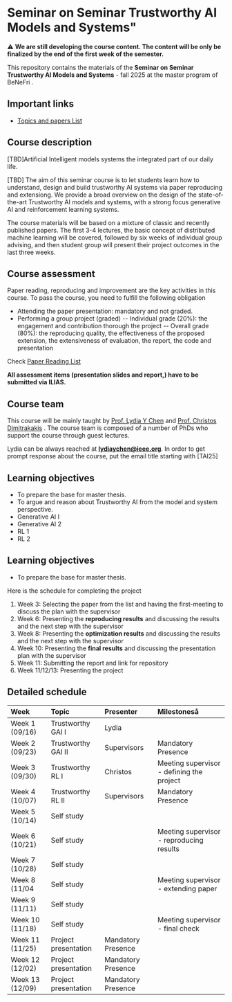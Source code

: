 # Seminar on Seminar Trustworthy AI Models and Systems"

:warning: **We are still developing the course content. The content will be only be finalized by the end of the first week of the semester.**


This repository contains the materials of the  **Seminar on Seminar Trustworthy AI Models and Systems** - fall 2025  at the master program of BeNeFri . 


##  <a name='Importantlinks'></a>Important links

- [Topics and papers List ](papers.md)





##  <a name='Coursedescription'></a>Course description
[TBD]Artificial Intelligent models systems the integrated part of our daily life. 

[TBD] The aim of this seminar course is to let students learn how to understand, design and build trustworthy AI systems via paper reproducing and extensiong.  We provide a broad overview on the design of the state-of-the-art Trustworthy AI models and systems, with a strong focus generative AI and reinforcement learning systems. 
 
 
The course materials will be based on a mixture of classic and recently published papers. The first 3-4 lectures, the basic concept of distributed machine learning will be covered, followed by six weeks of individual group advising, and then student group will present their project outcomes in the last three weeks.


##  <a name='Paper List'></a>Course assessment


Paper reading, reproducing and improvement  are the key activities in this course. To pass the course, you need to fulfill the following obligation
- Attending the paper presentation: mandatory and not graded.
- Performing a group project (graded)
  --  Individual grade (20\%): the engagement and contribution thorough the project
  --  Overall grade (80\%): the reproducing quality, the effectiveness of the proposed extension, the extensiveness of evaluation, the report, the code and presentation
  

Check [Paper Reading List](PaperList.md)

**All assessment items (presentation slides and report,) have to be submitted via ILIAS.**


##  <a name='Courseteam'></a>Course team
This course will be mainly taught by [Prof. Lydia Y Chen]([https://lydiaychen.github.io/]) and [Prof. Christos Dimitrakakis](https://sites.google.com/site/christosdimitrakakis)  . The course team is composed of a number of PhDs  who support the course through guest lectures.



Lydia can be always reached at **lydiaychen@ieee.org**. In order to get prompt response about the course, put the email title starting with [TAI25]


##  <a name='Learningobjectives'></a>Learning objectives
- To prepare the base for master thesis. 
- To argue and reason about Trustworthy AI from the model and system perspective.
- Generative AI I
- Generative AI 2
- RL 1
- RL 2





##  <a name='Learningobjectives'></a>Learning objectives
- To prepare the base for master thesis. 

Here is the schedule for completing the project
1. Week 3: Selecting the paper from the list and having the first-meeting to discuss the plan with the supervisor
2. Week 6: Presenting the **reproducing results** and discussing the results and the next step with the supervisor 
3. Week 8: Presenting the **optimization results** and discussing the results and the next step with the supervisor 
4. Week 10: Presenting the **final results** and discussing the presentation plan with the supervisor 
5. Week 11: Submitting the report and link for repository
6. Week 11/12/13: Presenting the project 
##  <a name='Detailedschedule'></a>Detailed schedule


**Week**|**Topic**|**Presenter**|**Milestoneså**
:-----|:----- |:-----|:-----
Week 1 (09/16) | Trustworthy GAI I| Lydia |
Week 2 (09/23)| Trustworthy GAI II | Supervisors | Mandatory Presence
Week 3 (09/30)| Trustworthy RL I | Christos|Meeting supervisor - defining the project
Week 4 (10/07)| Trustworthy RL II| Supervisors| Mandatory Presence
Week 5 (10/14)| Self study| 
Week 6 (10/21)| Self study| |Meeting supervisor - reproducing results| 
Week 7 (10/28)| Self study |
Week 8 (11/04| Self study| | Meeting supervisor - extending paper
Week 9 (11/11)| Self study | 
Week 10 (11/18)|Self study| | Meeting supervisor - final check| 
Week 11 (11/25)|  Project presentation| Mandatory Presence
Week 12 (12/02)|  Project presentation| Mandatory Presence
Week 13 (12/09)| Project presentation| Mandatory Presence

